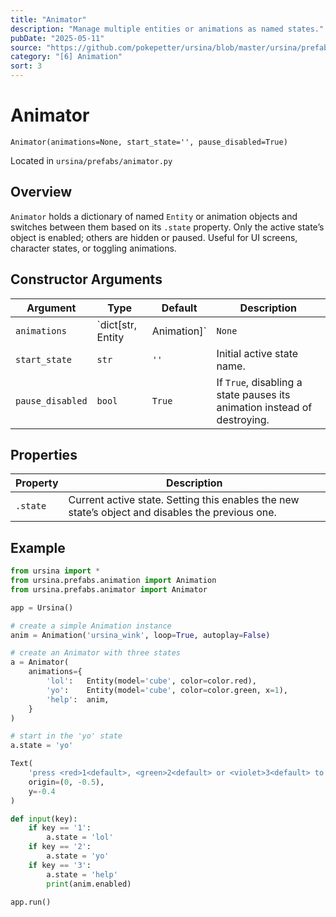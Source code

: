 ```yaml
---
title: "Animator"
description: "Manage multiple entities or animations as named states."
pubDate: "2025-05-11"
source: "https://github.com/pokepetter/ursina/blob/master/ursina/prefabs/animator.py"
category: "[6] Animation"
sort: 3
---
```


# Animator

`Animator(animations=None, start_state='', pause_disabled=True)`

Located in `ursina/prefabs/animator.py`

## Overview

`Animator` holds a dictionary of named `Entity` or animation objects and switches between them based on its `.state` property. Only the active state’s object is enabled; others are hidden or paused. Useful for UI screens, character states, or toggling animations.

## Constructor Arguments

| Argument         | Type                        | Default     | Description                                                             |
|------------------|-----------------------------|-------------|-------------------------------------------------------------------------|
| `animations`     | `dict[str, Entity|Animation]` | `None`      | Mapping of state names to `Entity` instances or `Animation` objects.    |
| `start_state`    | `str`                       | `''`        | Initial active state name.                                              |
| `pause_disabled` | `bool`                      | `True`      | If `True`, disabling a state pauses its animation instead of destroying.|

## Properties

| Property    | Description                                                   |
|-------------|---------------------------------------------------------------|
| `.state`    | Current active state. Setting this enables the new state’s object and disables the previous one. |

## Example

```python
from ursina import *
from ursina.prefabs.animation import Animation
from ursina.prefabs.animator import Animator

app = Ursina()

# create a simple Animation instance
anim = Animation('ursina_wink', loop=True, autoplay=False)

# create an Animator with three states
a = Animator(
    animations={
        'lol':   Entity(model='cube', color=color.red),
        'yo':    Entity(model='cube', color=color.green, x=1),
        'help':  anim,
    }
)

# start in the 'yo' state
a.state = 'yo'

Text(
    'press <red>1<default>, <green>2<default> or <violet>3<default> to switch states',
    origin=(0, -0.5),
    y=-0.4
)

def input(key):
    if key == '1':
        a.state = 'lol'
    if key == '2':
        a.state = 'yo'
    if key == '3':
        a.state = 'help'
        print(anim.enabled)

app.run()
```